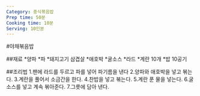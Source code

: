 ```yaml
---
Category: 중식볶음밥
Prep time: 50분
Cooking time: 10분
Serving: 10인분
---
```


#야채볶음밥

##재료
*양파
*파
*돼지고기 삼겹살
*애호박
*굴소스
*라드
*계란 10개
*밥 10공기

##조리법
1.팬에 라드를 두르고 파를 넣어 파기름을 낸다
2.양파와 애호박을 넣고 볶는다.
3.계란을 풀어서 소금간을 한다.
4.찬밥을 넣고 볶는다.
5.계란 푼 물을 넣는다.
6.굴소스를 넣고 계속 볶아준다.
7.그릇에 담아 낸다.

